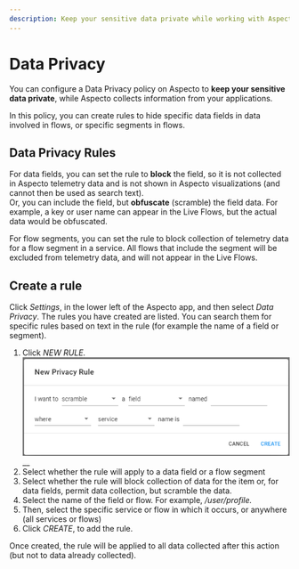 ```yaml
---
description: Keep your sensitive data private while working with Aspecto
---
```


# Data Privacy

You can configure a Data Privacy policy on Aspecto to **keep your sensitive data private**, while Aspecto collects information from your applications.

In this policy, you can create rules to hide specific data fields in data involved in flows, or specific segments in flows.

## Data Privacy Rules

For data fields, you can set the rule to **block** the field, so it is not collected in Aspecto telemetry data and is not shown in Aspecto visualizations \(and cannot then be used as search text\).   
Or, you can include the field, but **obfuscate** \(scramble\) the field data. For example, a key or user name can appear in the Live Flows,  but the actual data would be obfuscated.

For flow segments, you can set the rule to block collection of telemetry data for a flow segment in a service.  All flows that include the segment will be excluded from telemetry data, and will not appear in the Live Flows.

## Create a rule

Click _Settings_, in the lower left of the Aspecto app, and then select _Data Privacy_. The rules you have created are listed. You can search them for specific rules based on text in the rule \(for example the name of a field or segment\).

1. Click _NEW RULE._ ![](../.gitbook/assets/2020-11-26-12_10_56-aspecto-data-privacy-new-rule.png)  __  
2. Select whether the rule will apply to a data field or a flow segment
3. Select whether the rule will block collection of data for the item or, for data fields, permit data collection,  but scramble the data.
4. Select the name of the field or flow. For example, _/user/profile._
5. Then, select the specific service or flow in which it occurs, or anywhere \(all services or flows\)
6. Click _CREATE_, to add the rule.

Once created,  the rule will be applied to all data collected after this action \(but not to data already collected\).



 

